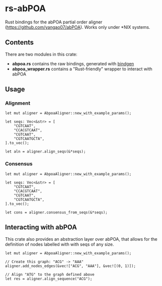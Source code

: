 # rs-abPOA
Rust bindings for the abPOA partial order aligner
(https://github.com/yangao07/abPOA). 
Works only under *NIX systems.

## Contents
There are two modules in this crate:

- **abpoa.rs** contains the raw bindings, generated with [bindgen](https://github.com/rust-lang/rust-bindgen)
- **abpoa_wrapper.rs** contains a "Rust-friendly" wrapper to interact with abPOA

## Usage
### Alignment
```
let mut aligner = AbpoaAligner::new_with_example_params();

let seqs: Vec<&str> = [
    "CGTCAAT",
    "CCACGTCAAT",
    "CGTCAAT",
    "CGTCAATGCTA",
].to_vec();

let aln = aligner.align_seqs(&*seqs);
```

### Consensus
```
let mut aligner = AbpoaAligner::new_with_example_params();

let seqs: Vec<&str> = [
    "CGTCAAT",
    "CCACGTCAAT",
    "CGTCAAT",
    "CGTCAATGCTA",
].to_vec();

let cons = aligner.consensus_from_seqs(&*seqs);
```

## Interacting with abPOA
This crate also provides an abstraction layer over abPOA, 
that allows for the definition of nodes labelled with with seqs of any size. 
```
let mut aligner = AbpoaAligner::new_with_example_params();

// Create this graph: "ACG" -> "AAA"
aligner.add_nodes_edges(&vec!["ACG", "AAA"], &vec![(0, 1)]);

// Align "ATG" to the graph defined above
let res = aligner.align_sequence("ACG");
```
